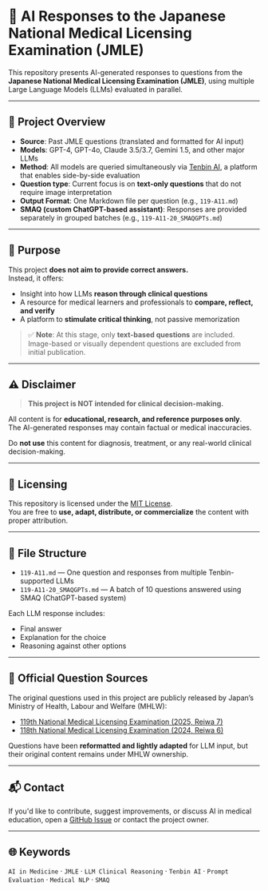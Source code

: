 # 🧠 AI Responses to the Japanese National Medical Licensing Examination (JMLE)

This repository presents AI-generated responses to questions from the **Japanese National Medical Licensing Examination (JMLE)**, using multiple Large Language Models (LLMs) evaluated in parallel.

---

## 📄 Project Overview

- **Source**: Past JMLE questions (translated and formatted for AI input)
- **Models**: GPT-4, GPT-4o, Claude 3.5/3.7, Gemini 1.5, and other major LLMs
- **Method**: All models are queried simultaneously via [Tenbin AI](https://tenbin.ai), a platform that enables side-by-side evaluation
- **Question type**: Current focus is on **text-only questions** that do not require image interpretation
- **Output Format**: One Markdown file per question (e.g., `119-A11.md`)
- **SMAQ (custom ChatGPT-based assistant)**: Responses are provided separately in grouped batches (e.g., `119-A11-20_SMAQGPTs.md`)

---

## 🎯 Purpose

This project **does not aim to provide correct answers.**  
Instead, it offers:

- Insight into how LLMs **reason through clinical questions**
- A resource for medical learners and professionals to **compare, reflect, and verify**
- A platform to **stimulate critical thinking**, not passive memorization

> ✅ **Note**: At this stage, only **text-based questions** are included.  
> Image-based or visually dependent questions are excluded from initial publication.

---

## ⚠️ Disclaimer

> **This project is NOT intended for clinical decision-making.**

All content is for **educational, research, and reference purposes only**.  
The AI-generated responses may contain factual or medical inaccuracies.

Do **not use** this content for diagnosis, treatment, or any real-world clinical decision-making.

---

## 📎 Licensing

This repository is licensed under the [MIT License](./LICENSE).  
You are free to **use, adapt, distribute, or commercialize** the content with proper attribution.

---

## 📁 File Structure

- `119-A11.md` — One question and responses from multiple Tenbin-supported LLMs
- `119-A11-20_SMAQGPTs.md` — A batch of 10 questions answered using SMAQ (ChatGPT-based system)

Each LLM response includes:
- Final answer
- Explanation for the choice
- Reasoning against other options

---

## 🧾 Official Question Sources

The original questions used in this project are publicly released by Japan’s Ministry of Health, Labour and Welfare (MHLW):

- [119th National Medical Licensing Examination (2025, Reiwa 7)](https://www.mhlw.go.jp/seisakunitsuite/bunya/kenkou_iryou/iryou/topics/tp250428-01.html)
- [118th National Medical Licensing Examination (2024, Reiwa 6)](https://www.mhlw.go.jp/seisakunitsuite/bunya/kenkou_iryou/iryou/topics/tp240424-01.html)

Questions have been **reformatted and lightly adapted** for LLM input, but their original content remains under MHLW ownership.

---

## 📬 Contact

If you'd like to contribute, suggest improvements, or discuss AI in medical education, open a [GitHub Issue](https://github.com/your-username/your-repo-name/issues) or contact the project owner.

---

## 🌐 Keywords

`AI in Medicine` · `JMLE` · `LLM Clinical Reasoning` · `Tenbin AI` · `Prompt Evaluation` · `Medical NLP` · `SMAQ`
